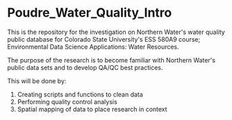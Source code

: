 # Poudre_Water_Quality_Intro

This is the repository for the investigation on Northern Water's water quality public database for Colorado State University's ESS 580A9 course; Environmental Data Science Applications: Water Resources. 

The purpose of the research is to become familiar with Northern Water's public data sets and to develop QA/QC best practices. 

This will be done by:
1) Creating scripts and functions to clean data
2) Performing quality control analysis
3) Spatial mapping of data to place research in context

